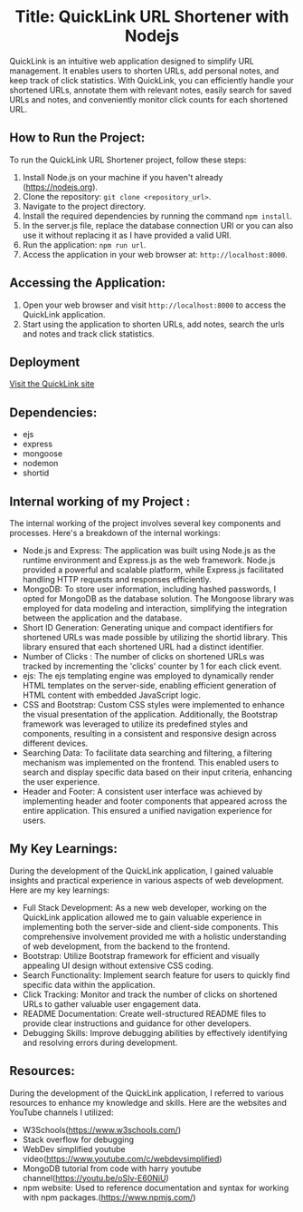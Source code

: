 <h1 align="center">
  Title: QuickLink URL Shortener with Nodejs
</h1>

QuickLink is an intuitive web application designed to simplify URL management. It enables users to shorten URLs, add personal notes, and keep track of click statistics. With QuickLink, you can efficiently handle your shortened URLs, annotate them with relevant notes, easily search for saved URLs and notes, and conveniently monitor click counts for each shortened URL.

<h2>
  How to Run the Project:
</h2>

To run the QuickLink URL Shortener project, follow these steps:
1. Install Node.js on your machine if you haven't already (https://nodejs.org).
2. Clone the repository: `git clone <repository_url>`.
3. Navigate to the project directory.
4. Install the required dependencies by running the command `npm install`.
5. In the server.js file, replace the database connection URI or you can also use it without replacing it as I have provided a valid URI.
6. Run the application: `npm run url`.
7. Access the application in your web browser at: `http://localhost:8000`.

<h2>
 Accessing the Application:
</h2>

1. Open your web browser and visit `http://localhost:8000` to access the QuickLink application.
2. Start using the application to shorten URLs, add notes, search the urls and notes and track click statistics.

<h2>
Deployment
</h2>
<a href="https://quicklink-shortener.onrender.com/">Visit the QuickLink site</a>

<h2>
 Dependencies:
</h2>

- ejs
- express
- mongoose
- nodemon
- shortid

<h2>
Internal working of my Project :
</h2>

The internal working of the project involves several key components and processes. Here's a breakdown of the internal workings:

   - Node.js and Express: The application was built using Node.js as the runtime environment and Express.js as the web framework. Node.js provided a powerful and scalable platform, while Express.js facilitated handling HTTP requests and responses efficiently.
   - MongoDB: To store user information, including hashed passwords, I opted for MongoDB as the database solution. The Mongoose library was employed for data modeling and interaction, simplifying the integration between the application and the database.
   - Short ID Generation: Generating unique and compact identifiers for shortened URLs was made possible by utilizing the shortid library. This library ensured that each shortened URL had a distinct identifier.
   - Number of Clicks : The number of clicks on shortened URLs was tracked by incrementing the 'clicks' counter by 1 for each click event.
   - ejs: The ejs templating engine was employed to dynamically render HTML templates on the server-side, enabling efficient generation of HTML content with embedded JavaScript logic.
   - CSS and Bootstrap: Custom CSS styles were implemented to enhance the visual presentation of the application. Additionally, the Bootstrap framework was leveraged to utilize its predefined styles and components, resulting in a consistent and responsive design across different devices.
   - Searching Data: To facilitate data searching and filtering, a filtering mechanism was implemented on the frontend. This enabled users to search and display specific data based on their input criteria, enhancing the user experience.
   - Header and Footer: A consistent user interface was achieved by implementing header and footer components that appeared across the entire application. This ensured a unified navigation experience for users.

<h2>
My Key Learnings:
</h2>
   
   During the development of the QuickLink application, I gained valuable insights and practical experience in various aspects of web development. Here are my key learnings:

- Full Stack Development: As a new web developer, working on the QuickLink application allowed me to gain valuable experience in implementing both the server-side and client-side components. This comprehensive involvement provided me with a holistic understanding of web development, from the backend to the frontend.
- Bootstrap: Utilize Bootstrap framework for efficient and visually appealing UI design without extensive CSS coding.
- Search Functionality: Implement search feature for users to quickly find specific data within the application.
- Click Tracking: Monitor and track the number of clicks on shortened URLs to gather valuable user engagement data.
- README Documentation: Create well-structured README files to provide clear instructions and guidance for other developers.
- Debugging Skills: Improve debugging abilities by effectively identifying and resolving errors during development.

<h2>
Resources:
</h2>

During the development of the QuickLink application, I referred to various resources to enhance my knowledge and skills. Here are the websites and YouTube channels I utilized:

- W3Schools(https://www.w3schools.com/)
- Stack overflow for debugging
- WebDev simplified youtube video(https://www.youtube.com/c/webdevsimplified)
- MongoDB tutorial from code with harry youtube channel(https://youtu.be/oSIv-E60NiU)
- npm website: Used to reference documentation and syntax for working with npm packages.(https://www.npmjs.com/)











